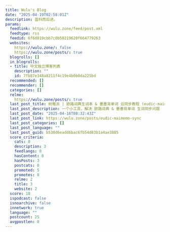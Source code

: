 ```yaml
---
title: Wulu's Blog
date: "2025-04-19T02:58:01Z"
description: 盈科而后进。
params:
  feedlink: https://wulu.zone/feed/post.xml
  feedtype: rss
  feedid: 6f6d019cbb7c0b50219620f664779263
  websites:
    https://wulu.zone/: false
    https://wulu.zone/posts/: true
  blogrolls: []
  in_blogrolls:
  - title: 中文独立博客列表
    description: ""
    id: 7fb87e348a8211f4c19e4b0b0da225bd
  recommended: []
  recommender: []
  categories: []
  relme:
    https://wulu.zone/posts/: true
  last_post_title: 树莓派 | 欧路词典生词本 & 墨墨背单词 云同步教程 (eudic-maimemo-sync)
  last_post_description: 一个小工具，解决 欧路词典 & 墨墨背单词 生词同步问题
  last_post_date: "2025-04-16T08:32:43Z"
  last_post_link: https://wulu.zone/posts/eudic-maimemo-sync
  last_post_categories: []
  last_post_language: ""
  last_post_guid: b530d6eadd6bac6fb54d83b1a4ae3885
  score_criteria:
    cats: 0
    description: 3
    feedlangs: 0
    hasContent: 0
    hasPosts: 3
    postcats: 0
    promoted: 5
    promotes: 0
    relme: 2
    title: 3
    website: 2
  score: 18
  ispodcast: false
  isnoarchive: false
  innetwork: true
  language: ""
  postcount: 25
  avgpostlen: 0
---
```

